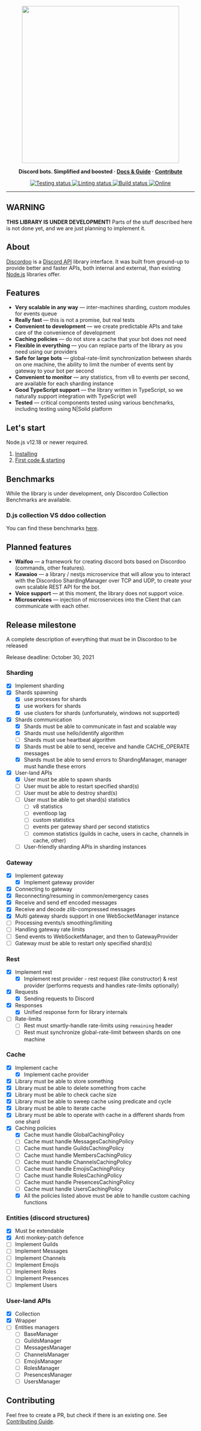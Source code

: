 <p align="center">
  <a href="https://docs.discordoo.xyz"><img width="420" src="https://user-images.githubusercontent.com/44965055/118376907-70cad500-b5d3-11eb-95c2-3397a3882163.png" alt=""></a>
</p>

<p align="center">
  <b>
    Discord bots. Simplified and boosted
    <span> · </span>
    <a href="https://docs.discordoo.xyz">Docs & Guide</a>
    <span> · </span>
    <a href="https://github.com/Discordoo/discordoo/blob/develop/CONTRIBUTING.md">Contribute</a>
  </b>
</p>

<p align="center">
  <a href="https://github.com/Discordoo/discordoo/actions">
    <img src="https://github.com/Discordoo/discordoo/workflows/Tests/badge.svg" alt="Testing status" />
  </a>
  <a href="https://github.com/Discordoo/discordoo/actions">
    <img src="https://github.com/Discordoo/discordoo/workflows/Lint/badge.svg" alt="Linting status" />
  </a>
  <a href="https://github.com/Discordoo/discordoo/actions">
    <img src="https://github.com/Discordoo/discordoo/workflows/Build/badge.svg" alt="Build status" />
  </a>
  <a href="https://discord.gg/eHC8ynn2H3">
    <img 
      src="https://img.shields.io/discord/811663819721539674?color=7280DA&label=Discord&logo=discord&logoColor=white" 
      alt="Online"
    >
  </a>
</p>
<hr>

## WARNING
**THIS LIBRARY IS UNDER DEVELOPMENT!** Parts of the stuff described here is not done yet, and we are just planning to implement it.

## About
[Discordoo](https://discordoo.xyz/) is a [Discord API](https://discord.com/developers/docs/intro) library interface. 
It was built from ground-up to provide better and faster APIs, both internal and external, than existing [Node.js](https://nodejs.org/) libraries offer.

## Features
* **Very scalable in any way** — inter-machines sharding, custom modules for events queue
* **Really fast** — this is not a promise, but real tests
* **Convenient to development** — we create predictable APIs and take care of the convenience of development
* **Caching policies** — do not store a cache that your bot does not need
* **Flexible in everything** — you can replace parts of the library as you need using our providers
* **Safe for large bots** — global-rate-limit synchronization between shards on one machine, the ability to limit the number of events sent by gateway to your bot per second
* **Convenient to monitor** — any statistics, from v8 to events per second, are available for each sharding instance
* **Good TypeScript support** — the library written in TypeScript, so we naturally support integration with TypeScript well
* **Tested** — critical components tested using various benchmarks, including testing using N|Solid platform

## Let's start
Node.js v12.18 or newer required.
1. [Installing](https://docs.discordoo.xyz/base-guide/installing/)
2. [First code & starting](https://docs.discordoo.xyz/base-guide/starting/)

## Benchmarks
While the library is under development, only Discordoo Collection Benchmarks are available.
### D.js collection VS ddoo collection
You can find these benchmarks [here](https://github.com/Discordoo/collection#djs-collection-vs-ddoo-collection-speed-tests).

## Planned features
* **Waifoo** — a framework for creating discord bots based on Discordoo (commands, other features).
* **Kawaioo** — a library / nestjs microservice that will allow you to interact with the Discordoo ShardingManager over TCP and UDP, to create your own scalable REST API for the bot.
* **Voice support** — at this moment, the library does not support voice.
* **Microservices** — injection of microservices into the Client that can communicate with each other.

## Release milestone
A complete description of everything that must be in Discordoo to be released

Release deadline: October 30, 2021
### Sharding
* [x] Implement sharding
* [x] Shards spawning
  * [x] use processes for shards
  * [x] use workers for shards
  * [x] use clusters for shards (unfortunately, windows not supported)
* [x] Shards communication
  * [x] Shards must be able to communicate in fast and scalable way
  * [x] Shards must use hello/identify algorithm
  * [ ] Shards must use heartbeat algorithm
  * [x] Shards must be able to send, receive and handle CACHE_OPERATE messages
  * [x] Shards must be able to send errors to ShardingManager, manager must handle these errors 
* [x] User-land APIs
  * [x] User must be able to spawn shards
  * [ ] User must be able to restart specified shard(s)
  * [ ] User must be able to destroy shard(s)
  * [ ] User must be able to get shard(s) statistics
    * [ ] v8 statistics
    * [ ] eventloop lag
    * [ ] custom statistics
    * [ ] events per gateway shard per second statistics
    * [ ] common statistics (guilds in cache, users in cache, channels in cache, other)
  * [ ] User-friendly sharding APIs in sharding instances
  
### Gateway
* [x] Implement gateway
  * [x] Implement gateway provider
* [x] Connecting to gateway
* [x] Reconnecting/resuming in common/emergency cases
* [x] Receive and send etf encoded messages
* [x] Receive and decode zlib-compressed messages
* [x] Multi gateway shards support in one WebSocketManager instance
* [ ] Processing events/s smoothing/limiting
* [ ] Handling gateway rate limits
* [ ] Send events to WebSocketManager, and then to GatewayProvider
* [ ] Gateway must be able to restart only specified shard(s)

### Rest
* [x] Implement rest
  * [x] Implement rest provider - rest request (like constructor) & rest provider (performs requests and handles rate-limits optionally)
* [x] Requests
  * [x] Sending requests to Discord
* [x] Responses
  * [x] Unified response form for library internals
* [ ] Rate-limits
  * [ ] Rest must smartly-handle rate-limits using `remaining` header
  * [ ] Rest must synchronize global-rate-limit between shards on one machine
  
### Cache
* [x] Implement cache
  * [x] Implement cache provider
* [x] Library must be able to store something
* [x] Library must be able to delete something from cache
* [x] Library must be able to check cache size
* [x] Library must be able to sweep cache using predicate and cycle 
* [x] Library must be able to iterate cache
* [x] Library must be able to operate with cache in a different shards from one shard
* [x] Caching policies
  * [x] Cache must handle GlobalCachingPolicy
  * [ ] Cache must handle MessagesCachingPolicy
  * [ ] Cache must handle GuildsCachingPolicy
  * [ ] Cache must handle MembersCachingPolicy
  * [ ] Cache must handle ChannelsCachingPolicy
  * [ ] Cache must handle EmojisCachingPolicy
  * [ ] Cache must handle RolesCachingPolicy
  * [ ] Cache must handle PresencesCachingPolicy
  * [ ] Cache must handle UsersCachingPolicy
  * [x] All the policies listed above must be able to handle custom caching functions
  
### Entities (discord structures)
* [x] Must be extendable
* [x] Anti monkey-patch defence
* [ ] Implement Guilds
* [ ] Implement Messages
* [ ] Implement Channels
* [ ] Implement Emojis
* [ ] Implement Roles
* [ ] Implement Presences
* [ ] Implement Users

### User-land APIs
* [x] Collection
* [x] Wrapper
* [ ] Entities managers
  * [ ] BaseManager
  * [ ] GuildsManager
  * [ ] MessagesManager
  * [ ] ChannelsManager
  * [ ] EmojisManager
  * [ ] RolesManager
  * [ ] PresencesManager
  * [ ] UsersManager

## Contributing
Feel free to create a PR, but check if there is an existing one.
See [Contributing Guide](https://github.com/Discordoo/discordoo/blob/develop/CONTRIBUTING.md).
